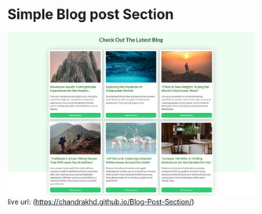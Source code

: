 # Simple Blog post Section

![](./screenshot.png)
live url: (https://chandrakhd.github.io/Blog-Post-Section/)
